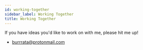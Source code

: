 ```yaml
---
id: working-together
sidebar_label: Working Together
title: Working Together
---
```


If you have ideas you'd like to work on with me, please hit me up!
- burrrata@protonmail.com

